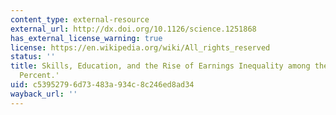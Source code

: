```yaml
---
content_type: external-resource
external_url: http://dx.doi.org/10.1126/science.1251868
has_external_license_warning: true
license: https://en.wikipedia.org/wiki/All_rights_reserved
status: ''
title: Skills, Education, and the Rise of Earnings Inequality among the 'Other 99
  Percent.'
uid: c5395279-6d73-483a-934c-8c246ed8ad34
wayback_url: ''
---
```

